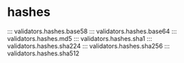 # hashes

::: validators.hashes.base58
::: validators.hashes.base64
::: validators.hashes.md5
::: validators.hashes.sha1
::: validators.hashes.sha224
::: validators.hashes.sha256
::: validators.hashes.sha512
